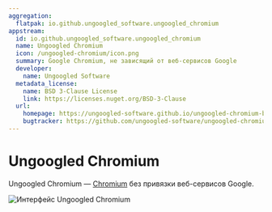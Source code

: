 ```yaml
---
aggregation:
  flatpak: io.github.ungoogled_software.ungoogled_chromium
appstream:
  id: io.github.ungoogled_software.ungoogled_chromium
  name: Ungoogled Chromium
  icon: /ungoogled-chromium/icon.png
  summary: Google Chromium, не зависящий от веб-сервисов Google
  developer:
    name: Ungoogled Software
  metadata_license:
    name: BSD 3-Clause License
    link: https://licenses.nuget.org/BSD-3-Clause
  url:
    homepage: https://ungoogled-software.github.io/ungoogled-chromium-binaries/
    bugtracker: https://github.com/ungoogled-software/ungoogled-chromium/issues
---
```


# Ungoogled Chromium

Ungoogled Chromium — [Chromium](/chromium) без привязки веб-сервисов Google.

![Интерфейс Ungoogled Chromium](/ungoogled-chromium/preview.png)

<!--@include: @apps/.parts/install/content-flatpak.md-->
